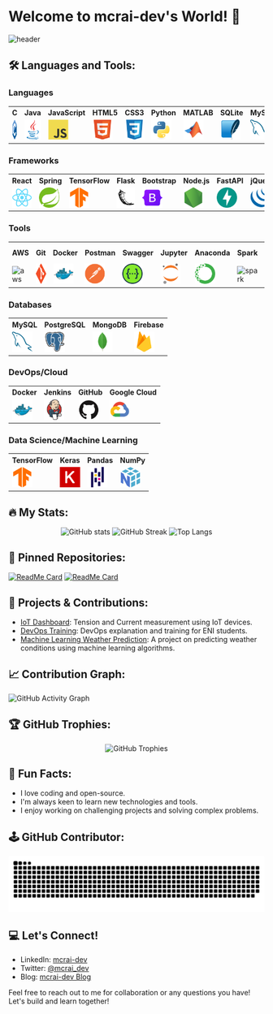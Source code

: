 # Welcome to mcrai-dev's World! 👋

![header](https://capsule-render.vercel.app/api?type=waving&color=gradient&height=100&section=header)

## 🛠 Languages and Tools:

### Languages
<table>
  <tr>
    <th>C</th>
    <th>Java</th>
    <th>JavaScript</th>
    <th>HTML5</th>
    <th>CSS3</th>
    <th>Python</th>
    <th>MATLAB</th>
    <th>SQLite</th>
    <th>MySQL</th>
    <th>PostgreSQL</th>
    <th>MongoDB</th>
  </tr>
  <tr>
    <td><img src="https://raw.githubusercontent.com/devicons/devicon/master/icons/c/c-original.svg" alt="c" width="40" height="40"/></td>
    <td><img src="https://raw.githubusercontent.com/devicons/devicon/master/icons/java/java-original.svg" alt="java" width="40" height="40"/></td>
    <td><img src="https://raw.githubusercontent.com/devicons/devicon/master/icons/javascript/javascript-original.svg" alt="javascript" width="40" height="40"/></td>
    <td><img src="https://raw.githubusercontent.com/devicons/devicon/master/icons/html5/html5-original.svg" alt="html5" width="40" height="40"/></td>
    <td><img src="https://raw.githubusercontent.com/devicons/devicon/master/icons/css3/css3-original.svg" alt="css3" width="40" height="40"/></td>
    <td><img src="https://raw.githubusercontent.com/devicons/devicon/master/icons/python/python-original.svg" alt="python" width="40" height="40"/></td>
    <td><img src="https://raw.githubusercontent.com/devicons/devicon/master/icons/matlab/matlab-original.svg" alt="matlab" width="40" height="40"/></td>
    <td><img src="https://raw.githubusercontent.com/devicons/devicon/master/icons/sqlite/sqlite-original.svg" alt="sqlite" width="40" height="40"/></td>
    <td><img src="https://raw.githubusercontent.com/devicons/devicon/master/icons/mysql/mysql-original.svg" alt="mysql" width="40" height="40"/></td>
    <td><img src="https://raw.githubusercontent.com/devicons/devicon/master/icons/postgresql/postgresql-original.svg" alt="postgresql" width="40" height="40"/></td>
    <td><img src="https://raw.githubusercontent.com/devicons/devicon/master/icons/mongodb/mongodb-original.svg" alt="mongodb" width="40" height="40"/></td>
  </tr>
</table>

### Frameworks
<table>
  <tr>
    <th>React</th>
    <th>Spring</th>
    <th>TensorFlow</th>
    <th>Flask</th>
    <th>Bootstrap</th>
    <th>Node.js</th>
    <th>FastAPI</th>
    <th>jQuery</th>
  </tr>
  <tr>
    <td><img src="https://raw.githubusercontent.com/devicons/devicon/master/icons/react/react-original.svg" alt="react" width="40" height="40"/></td>
    <td><img src="https://raw.githubusercontent.com/devicons/devicon/master/icons/spring/spring-original.svg" alt="spring" width="40" height="40"/></td>
    <td><img src="https://raw.githubusercontent.com/devicons/devicon/master/icons/tensorflow/tensorflow-original.svg" alt="tensorflow" width="40" height="40"/></td>
    <td><img src="https://raw.githubusercontent.com/devicons/devicon/master/icons/flask/flask-original.svg" alt="flask" width="40" height="40"/></td>
    <td><img src="https://raw.githubusercontent.com/devicons/devicon/master/icons/bootstrap/bootstrap-original.svg" alt="bootstrap" width="40" height="40"/></td>
    <td><img src="https://raw.githubusercontent.com/devicons/devicon/master/icons/nodejs/nodejs-original.svg" alt="nodejs" width="40" height="40"/></td>
    <td><img src="https://raw.githubusercontent.com/devicons/devicon/master/icons/fastapi/fastapi-original.svg" alt="fastapi" width="40" height="40"/></td>
    <td><img src="https://raw.githubusercontent.com/devicons/devicon/master/icons/jquery/jquery-original.svg" alt="jquery" width="40" height="40"/></td>
  </tr>
</table>

### Tools
<table>
  <tr>
    <th>AWS</th>
    <th>Git</th>
    <th>Docker</th>
    <th>Postman</th>
    <th>Swagger</th>
    <th>Jupyter</th>
    <th>Anaconda</th>
    <th>Spark</th>
    <th>OpenCV</th>
    <th>YOLO</th>
    <th>VSCode</th>
    <th>Visual Studio</th>
    <th>Android Studio</th>
  </tr>
  <tr>
    <td><img src="https://raw.githubusercontent.com/devicons/devicon/master/icons/aws/aws-original.svg" alt="aws" width="40" height="40"/></td>
    <td><img src="https://raw.githubusercontent.com/devicons/devicon/master/icons/git/git-original.svg" alt="git" width="40" height="40"/></td>
    <td><img src="https://raw.githubusercontent.com/devicons/devicon/master/icons/docker/docker-original.svg" alt="docker" width="40" height="40"/></td>
    <td><img src="https://raw.githubusercontent.com/devicons/devicon/master/icons/postman/postman-original.svg" alt="postman" width="40" height="40"/></td>
    <td><img src="https://raw.githubusercontent.com/devicons/devicon/master/icons/swagger/swagger-original.svg" alt="swagger" width="40" height="40"/></td>
    <td><img src="https://raw.githubusercontent.com/devicons/devicon/master/icons/jupyter/jupyter-original.svg" alt="jupyter" width="40" height="40"/></td>
    <td><img src="https://raw.githubusercontent.com/devicons/devicon/master/icons/anaconda/anaconda-original.svg" alt="anaconda" width="40" height="40"/></td>
    <td><img src="https://raw.githubusercontent.com/devicons/devicon/master/icons/spark/spark-original.svg" alt="spark" width="40" height="40"/></td>
    <td><img src="https://raw.githubusercontent.com/devicons/devicon/master/icons/opencv/opencv-original.svg" alt="opencv" width="40" height="40"/></td>
    <td><img src="https://raw.githubusercontent.com/devicons/devicon/master/icons/yolo/yolo-original.svg" alt="yolo" width="40" height="40"/></td>
    <td><img src="https://raw.githubusercontent.com/devicons/devicon/master/icons/vscode/vscode-original.svg" alt="vscode" width="40" height="40"/></td>
    <td><img src="https://raw.githubusercontent.com/devicons/devicon/master/icons/visualstudio/visualstudio-original.svg" alt="visualstudio" width="40" height="40"/></td>
    <td><img src="https://raw.githubusercontent.com/devicons/devicon/master/icons/androidstudio/androidstudio-original.svg" alt="androidstudio" width="40" height="40"/></td>
  </tr>
</table>

### Databases
<table>
  <tr>
    <th>MySQL</th>
    <th>PostgreSQL</th>
    <th>MongoDB</th>
    <th>Firebase</th>
  </tr>
  <tr>
    <td><img src="https://raw.githubusercontent.com/devicons/devicon/master/icons/mysql/mysql-original.svg" alt="mysql" width="40" height="40"/></td>
    <td><img src="https://raw.githubusercontent.com/devicons/devicon/master/icons/postgresql/postgresql-original.svg" alt="postgres" width="40" height="40"/></td>
    <td><img src="https://raw.githubusercontent.com/devicons/devicon/master/icons/mongodb/mongodb-original.svg" alt="mongodb" width="40" height="40"/></td>
    <td><img src="https://raw.githubusercontent.com/devicons/devicon/master/icons/firebase/firebase-original.svg" alt="firebase" width="40" height="40"/></td>
  </tr>
</table>

### DevOps/Cloud
<table>
  <tr>
    <th>Docker</th>
    <th>Jenkins</th>
    <th>GitHub</th>
    <th>Google Cloud</th>
  </tr>
  <tr>
    <td><img src="https://raw.githubusercontent.com/devicons/devicon/master/icons/docker/docker-original.svg" alt="docker" width="40" height="40"/></td>
    <td><img src="https://raw.githubusercontent.com/devicons/devicon/master/icons/jenkins/jenkins-original.svg" alt="jenkins" width="40" height="40"/></td>
    <td><img src="https://raw.githubusercontent.com/devicons/devicon/master/icons/github/github-original.svg" alt="github" width="40" height="40"/></td>
    <td><img src="https://raw.githubusercontent.com/devicons/devicon/master/icons/googlecloud/googlecloud-original.svg" alt="googlecloud" width="40" height="40"/></td>
  </tr>
</table>

### Data Science/Machine Learning
<table>
  <tr>
    <th>TensorFlow</th>
    <th>Keras</th>
    <th>Pandas</th>
    <th>NumPy</th>
  </tr>
  <tr>
    <td><img src="https://raw.githubusercontent.com/devicons/devicon/master/icons/tensorflow/tensorflow-original.svg" alt="tensorflow" width="40" height="40"/></td>
    <td><img src="https://raw.githubusercontent.com/devicons/devicon/master/icons/keras/keras-original.svg" alt="keras" width="40" height="40"/></td>
    <td><img src="https://raw.githubusercontent.com/devicons/devicon/master/icons/pandas/pandas-original.svg" alt="pandas" width="40" height="40"/></td>
    <td><img src="https://raw.githubusercontent.com/devicons/devicon/master/icons/numpy/numpy-original.svg" alt="numpy" width="40" height="40"/></td>
  </tr>
</table>

## 🔥 My Stats:
<p align="center">
  <img src="https://github-readme-stats.vercel.app/api?username=mcrai-dev&show_icons=true&theme=radical" alt="GitHub stats"/>
  <img src="https://github-readme-streak-stats.herokuapp.com/?user=mcrai-dev&theme=radical" alt="GitHub Streak"/>
  <img src="https://github-readme-stats.vercel.app/api/top-langs/?username=mcrai-dev&layout=compact&theme=radical" alt="Top Langs"/>
</p>

## 📌 Pinned Repositories:
[![ReadMe Card](https://github-readme-stats.vercel.app/api/pin/?username=mcrai-dev&repo=anti-intrusion-machine-learning&theme=radical)](https://github.com/mcrai-dev/anti-intrusion-machine-learning)
[![ReadMe Card](https://github-readme-stats.vercel.app/api/pin/?username=mcrai-dev&repo=machine-learning-weather-prediction&theme=radical)](https://github.com/mcrai-dev/machine-learning-weather-prediction)

## 🚀 Projects & Contributions:
- [IoT Dashboard](https://github.com/mcrai-dev/iot-dashboard): Tension and Current measurement using IoT devices.
- [DevOps Training](https://github.com/mcrai-dev/Devops): DevOps explanation and training for ENI students.
- [Machine Learning Weather Prediction](https://github.com/mcrai-dev/machine-learning-weather-prediction): A project on predicting weather conditions using machine learning algorithms.

## 📈 Contribution Graph:
![GitHub Activity Graph](https://activity-graph.herokuapp.com/graph?username=mcrai-dev&theme=radical)

## 🏆 GitHub Trophies:
<p align="center">
  <img src="https://github-profile-trophy.vercel.app/?username=mcrai-dev&theme=radical" alt="GitHub Trophies"/>
</p>


## 🎉 Fun Facts:
- I love coding and open-source.
- I'm always keen to learn new technologies and tools.
- I enjoy working on challenging projects and solving complex problems.


## 🕹️ GitHub Contributor:
![GitHub Snake](https://raw.githubusercontent.com/Platane/snk/output/github-contribution-grid-snake.svg)

## 💻 Let's Connect!

- LinkedIn: [mcrai-dev](https://www.linkedin.com/in/mcrai-dev/)
- Twitter: [@mcrai_dev](https://twitter.com/mcrai_dev)
- Blog: [mcrai-dev Blog](https://mcrai-dev-blog.com)

Feel free to reach out to me for collaboration or any questions you have! Let's build and learn together!
